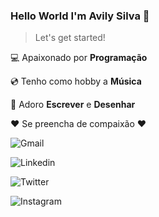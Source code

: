 ### Hello World I'm Avily Silva :clap:

> Let's get started!

:computer: Apaixonado por **Programação**

:cd: Tenho como hobby a **Música**

:pencil: Adoro **Escrever** e **Desenhar**


:heart: Se preencha de compaixão :heart:

![Gmail](https://github.com/AvilySlv/avilyslv/blob/master/social/gmail.jpg)

![Linkedin](https://github.com/AvilySlv/avilyslv/blob/master/social/linkedin.jpg)

![Twitter](https://github.com/AvilySlv/avilyslv/blob/master/social/twitter.jpg)

![Instagram](https://github.com/AvilySlv/avilyslv/blob/master/social/instagram.jpg)